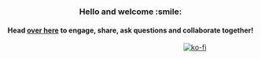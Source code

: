 <h3 align="center">
	Hello and welcome :smile:
</h3>

<h4 align="center">
	Head <a href="https://github.com/JameyAquini/JameyAquini/discussions">over here</a> to engage, share, ask questions and collaborate together!
</h4>

⠀ ⠀ ⠀ ⠀ ⠀⠀ ⠀ ⠀ ⠀⠀ ⠀ ⠀ ⠀ ⠀⠀ ⠀ ⠀ ⠀⠀ ⠀ ⠀ ⠀ ⠀⠀ ⠀ ⠀ ⠀[![ko-fi](https://ko-fi.com/img/githubbutton_sm.svg)](https://ko-fi.com/P5P3DMOU6)

